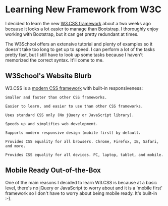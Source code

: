 ​
# Learning New Framework from W3C

I decided to learn the new [W3.CSS framework](http://www.w3schools.com/w3css/) about a two weeks ago because it looks a lot easier to manage than Bootstrap.  I thoroughly enjoy working with Bootstrap, but it can get pretty redundant at times.

The W3School offers an extensive tutorial and plenty of examples so it doesn't take too long to get up to speed.  I can perform a lot of the tasks pretty fast, but I still have to look up some tasks because I haven't memorized the correct syntax.  It'll come to me.

## W3School's Website Blurb

W3.CSS is a [modern CSS framework](http://www.w3schools.com/w3css/) with built-in responsiveness:

    Smaller and faster than other CSS frameworks.

    Easier to learn, and easier to use than other CSS frameworks.

    Uses standard CSS only (No jQuery or JavaScript library).

    Speeds up and simplifies web development.

    Supports modern responsive design (mobile first) by default.

    Provides CSS equality for all browsers. Chrome, Firefox, IE, Safari, and more.

    Provides CSS equality for all devices. PC, laptop, tablet, and mobile.

## Mobile Ready Out-of-the-Box

One of the main reasons I decided to learn W3.CSS is because at a basic level, there's no jQuery or JavaScript to worry about and it is a 'mobile first' framework so I don't have to worry about being mobile ready.  It's built-in :-).


